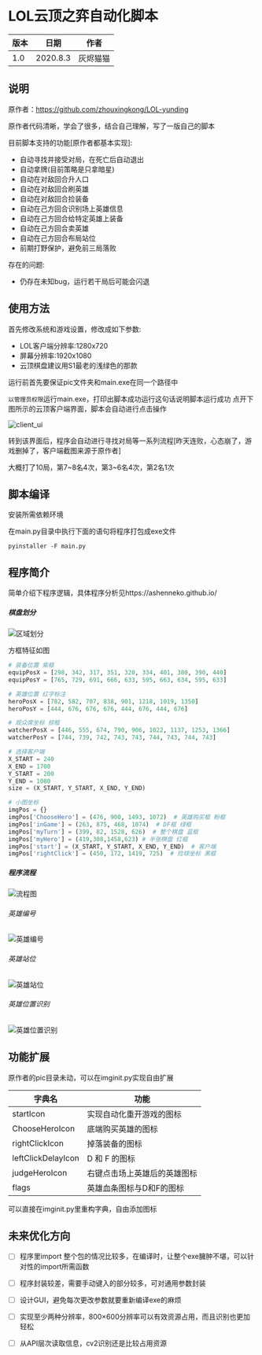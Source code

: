 # LOL云顶之弈自动化脚本

版本|日期|作者
--|---|--
1.0|2020.8.3|灰烬猫猫

## 说明

原作者：https://github.com/zhouxingkong/LOL-yunding

原作者代码清晰，学会了很多，结合自己理解，写了一版自己的脚本

目前脚本支持的功能[原作者都基本实现]:

+ 自动寻找并接受对局，在死亡后自动退出
+ 自动拿牌(目前策略是只拿暗星)
+ 自动在对敌回合升人口
+ 自动在对敌回合刷英雄
+ 自动在对敌回合捡装备
+ 自动在己方回合识别场上英雄信息
+ 自动在己方回合给特定英雄上装备
+ 自动在己方回合卖英雄
+ 自动在己方回合布局站位
+ 前期打野保护，避免前三局落败

存在的问题:
+ 仍存在未知bug，运行若干局后可能会闪退

## 使用方法


首先修改系统和游戏设置，修改成如下参数:
+ LOL客户端分辨率:1280x720
+ 屏幕分辨率:1920x1080
+ 云顶棋盘建议用S1最老的浅绿色的那款

运行前首先要保证pic文件夹和main.exe在同一个路径中

`以管理员权限`运行main.exe，打印出脚本成功运行这句话说明脚本运行成功
点开下图所示的云顶客户端界面，脚本会自动进行点击操作

![client_ui](E:\S_W\LAB\2020夏\0803\LOL-yunding\assets\client_ui.png)

转到该界面后，程序会自动进行寻找对局等一系列流程[昨天连败，心态崩了，游戏删掉了，客户端截图来源于原作者]

大概打了10局，第7~8名4次，第3~6名4次，第2名1次

## 脚本编译

安装所需依赖环境

在main.py目录中执行下面的语句将程序打包成exe文件

``` shell
pyinstaller -F main.py
```

## 程序简介

简单介绍下程序逻辑，具体程序分析见https://ashenneko.github.io/

##### 棋盘划分

![区域划分](E:\S_W\LAB\2020夏\0803\LOL-yunding\assets\区域划分.png)

方框特征如图

```python
# 装备位置 紫框
equipPosX = [298, 342, 317, 351, 320, 334, 401, 380, 390, 440]
equipPosY = [765, 729, 691, 666, 633, 595, 663, 634, 595, 633]

# 英雄位置 红字标注
heroPosX = [782, 582, 707, 838, 901, 1218, 1019, 1350]
heroPosY = [444, 676, 676, 676, 444, 676, 444, 676]

# 观众席坐标 棕框
watcherPosX = [446, 555, 674, 790, 906, 1022, 1137, 1253, 1366]
watcherPosY = [744, 739, 742, 743, 743, 744, 743, 744, 743]

# 选择客户端
X_START = 240
X_END = 1700
Y_START = 200
Y_END = 1080
size = (X_START, Y_START, X_END, Y_END)

# 小图坐标
imgPos = {}
imgPos['ChooseHero'] = (476, 900, 1493, 1072)  # 英雄购买框 粉框
imgPos['inGame'] = (263, 875, 468, 1074)  # DF框 绿框
imgPos['myTurn'] = (399, 82, 1528, 626)  # 整个棋盘 蓝框
imgPos['myHero'] = (419,308,1458,623) # 半张棋盘 红框
imgPos['start'] = (X_START, Y_START, X_END, Y_END)  # 客户端
imgPos['rightClick'] = (450, 172, 1419, 725)  # 捡球坐标 黑框
```

##### 程序流程

![流程图](E:\S_W\LAB\2020夏\0803\LOL-yunding\assets\流程图.png)

###### 英雄编号

![英雄编号](E:\S_W\LAB\2020夏\0803\LOL-yunding\assets\英雄编号.PNG)

###### 英雄站位

![英雄站位](E:\S_W\LAB\2020夏\0803\LOL-yunding\assets\英雄站位.png)

###### 英雄位置识别

![英雄位置识别](E:\S_W\LAB\2020夏\0803\LOL-yunding\assets\英雄位置识别.PNG)

## 功能扩展

原作者的pic目录未动，可以在imginit.py实现自由扩展

字典名|功能
--|--
startIcon|实现自动化重开游戏的图标
ChooseHeroIcon|底端购买英雄的图标
rightClickIcon|掉落装备的图标
leftClickDelayIcon|D 和 F 的图标
judgeHeroIcon|右键点击场上英雄后的英雄图标
flags|英雄血条图标与D和F的图标

可以直接在imginit.py里重构字典，自由添加图标

## 未来优化方向

- [ ] 程序里import 整个包的情况比较多，在编译时，让整个exe臃肿不堪，可以针对性的import所需函数
- [ ] 程序封装较差，需要手动键入的部分较多，可对通用参数封装
- [ ] 设计GUI，避免每次更改参数就要重新编译exe的麻烦
- [ ] 实现至少两种分辨率，800×600分辨率可以有效资源占用，而且识别也更加轻松
- [ ] 从API层次读取信息，cv2识别还是比较占用资源

